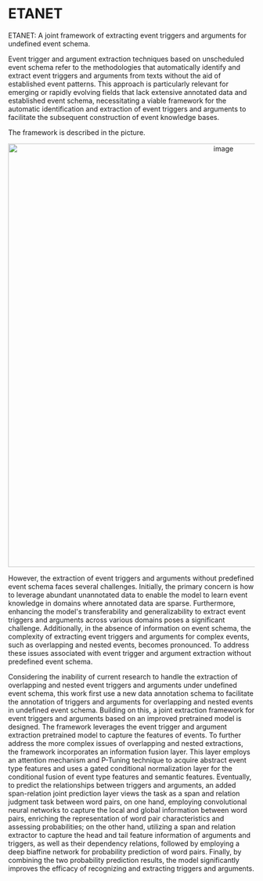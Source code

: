 # ETANET
ETANET: A joint framework of extracting event triggers and arguments for undefined event schema.

Event trigger and argument extraction techniques based on unscheduled event schema refer to the methodologies that automatically identify and extract event triggers and arguments from texts without the aid of established event patterns. This approach is particularly relevant for emerging or rapidly evolving fields that lack extensive annotated data and established event schema, necessitating a viable framework for the automatic identification and extraction of event triggers and arguments to facilitate the subsequent construction of event knowledge bases. 

The framework is described in the picture.
<div align=center>
<img width="864" alt="image" src="https://github.com/PowerGay/ETANET/assets/29689992/7e5b03ca-7257-4139-83ff-c0a107a00377">
</div>

However, the extraction of event triggers and arguments without predefined event schema faces several challenges. Initially, the primary concern is how to leverage abundant unannotated data to enable the model to learn event knowledge in domains where annotated data are sparse. Furthermore, enhancing the model's transferability and generalizability to extract event triggers and arguments across various domains poses a significant challenge. Additionally, in the absence of information on event schema, the complexity of extracting event triggers and arguments for complex events, such as overlapping and nested events, becomes pronounced. To address these issues associated with event trigger and argument extraction without predefined event schema.


Considering the inability of current research to handle the extraction of overlapping and nested event triggers and arguments under undefined event schema, this work first use a new data annotation schema to facilitate the annotation of triggers and arguments for overlapping and nested events in undefined event schema. Building on this, a joint extraction framework for event triggers and arguments based on an improved pretrained model is designed. The framework leverages the event trigger and argument extraction pretrained model to capture the features of events. To further address the more complex issues of overlapping and nested extractions, the framework incorporates an information fusion layer. This layer employs an attention mechanism and P-Tuning technique to acquire abstract event type features and uses a gated conditional normalization layer for the conditional fusion of event type features and semantic features. Eventually, to predict the relationships between triggers and arguments, an added span-relation joint prediction layer views the task as a span and relation judgment task between word pairs, on one hand, employing convolutional neural networks to capture the local and global information between word pairs, enriching the representation of word pair characteristics and assessing probabilities; on the other hand, utilizing a span and relation extractor to capture the head and tail feature information of arguments and triggers, as well as their dependency relations, followed by employing a deep biaffine network for probability prediction of word pairs. Finally, by combining the two probability prediction results, the model significantly improves the efficacy of recognizing and extracting triggers and arguments.
